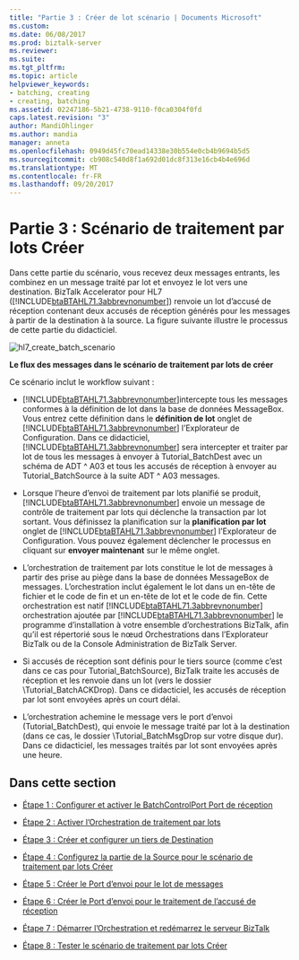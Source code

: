 ```yaml
---
title: "Partie 3 : Créer de lot scénario | Documents Microsoft"
ms.custom: 
ms.date: 06/08/2017
ms.prod: biztalk-server
ms.reviewer: 
ms.suite: 
ms.tgt_pltfrm: 
ms.topic: article
helpviewer_keywords:
- batching, creating
- creating, batching
ms.assetid: 02247186-5b21-4738-9110-f0ca0304f0fd
caps.latest.revision: "3"
author: MandiOhlinger
ms.author: mandia
manager: anneta
ms.openlocfilehash: 0949d45fc70ead14338e30b554e0cb4b9694b5d5
ms.sourcegitcommit: cb908c540d8f1a692d01dc8f313e16cb4b4e696d
ms.translationtype: MT
ms.contentlocale: fr-FR
ms.lasthandoff: 09/20/2017
---
```

# <a name="part-3-create-batch-scenario"></a>Partie 3 : Scénario de traitement par lots Créer
Dans cette partie du scénario, vous recevez deux messages entrants, les combinez en un message traité par lot et envoyez le lot vers une destination. BizTalk Accelerator pour HL7 ([!INCLUDE[btaBTAHL71.3abbrevnonumber](../../includes/btabtahl71-3abbrevnonumber-md.md)]) renvoie un lot d’accusé de réception contenant deux accusés de réception générés pour les messages à partir de la destination à la source. La figure suivante illustre le processus de cette partie du didacticiel.  
  
 ![](../../adapters-and-accelerators/accelerator-hl7/media/hl7-create-batch-scenario.gif "hl7_create_batch_scenario")  
  
 **Le flux des messages dans le scénario de traitement par lots de créer**  
  
 Ce scénario inclut le workflow suivant :  
  
-   [!INCLUDE[btaBTAHL71.3abbrevnonumber](../../includes/btabtahl71-3abbrevnonumber-md.md)]intercepte tous les messages conformes à la définition de lot dans la base de données MessageBox. Vous entrez cette définition dans le **définition de lot** onglet de [!INCLUDE[btaBTAHL71.3abbrevnonumber](../../includes/btabtahl71-3abbrevnonumber-md.md)] l’Explorateur de Configuration. Dans ce didacticiel, [!INCLUDE[btaBTAHL71.3abbrevnonumber](../../includes/btabtahl71-3abbrevnonumber-md.md)] sera intercepter et traiter par lot de tous les messages à envoyer à Tutorial_BatchDest avec un schéma de ADT ^ A03 et tous les accusés de réception à envoyer au Tutorial_BatchSource à la suite ADT ^ A03 messages.  
  
-   Lorsque l’heure d’envoi de traitement par lots planifié se produit, [!INCLUDE[btaBTAHL71.3abbrevnonumber](../../includes/btabtahl71-3abbrevnonumber-md.md)] envoie un message de contrôle de traitement par lots qui déclenche la transaction par lot sortant. Vous définissez la planification sur la **planification par lot** onglet de [!INCLUDE[btaBTAHL71.3abbrevnonumber](../../includes/btabtahl71-3abbrevnonumber-md.md)] l’Explorateur de Configuration. Vous pouvez également déclencher le processus en cliquant sur **envoyer maintenant** sur le même onglet.  
  
-   L’orchestration de traitement par lots constitue le lot de messages à partir des prise au piège dans la base de données MessageBox de messages. L’orchestration inclut également le lot dans un en-tête de fichier et le code de fin et un en-tête de lot et le code de fin. Cette orchestration est natif [!INCLUDE[btaBTAHL71.3abbrevnonumber](../../includes/btabtahl71-3abbrevnonumber-md.md)] orchestration ajoutée par [!INCLUDE[btaBTAHL71.3abbrevnonumber](../../includes/btabtahl71-3abbrevnonumber-md.md)] le programme d’installation à votre ensemble d’orchestrations BizTalk, afin qu’il est répertorié sous le nœud Orchestrations dans l’Explorateur BizTalk ou de la Console Administration de BizTalk Server.  
  
-   Si accusés de réception sont définis pour le tiers source (comme c’est dans ce cas pour Tutorial_BatchSource), BizTalk traite les accusés de réception et les renvoie dans un lot (vers le dossier \Tutorial_BatchACKDrop). Dans ce didacticiel, les accusés de réception par lot sont envoyées après un court délai.  
  
-   L’orchestration achemine le message vers le port d’envoi (Tutorial_BatchDest), qui envoie le message traité par lot à la destination (dans ce cas, le dossier \Tutorial_BatchMsgDrop sur votre disque dur). Dans ce didacticiel, les messages traités par lot sont envoyées après une heure.  
  
## <a name="in-this-section"></a>Dans cette section  
  
-   [Étape 1 : Configurer et activer le BatchControlPort Port de réception](../../adapters-and-accelerators/accelerator-hl7/step-1-configure-and-enable-the-batchcontrolport-receive-port.md)  
  
-   [Étape 2 : Activer l’Orchestration de traitement par lots](../../adapters-and-accelerators/accelerator-hl7/step-2-enable-the-batch-orchestration.md)  
  
-   [Étape 3 : Créer et configurer un tiers de Destination](../../adapters-and-accelerators/accelerator-hl7/step-3-create-and-configure-a-destination-party.md)  
  
-   [Étape 4 : Configurez la partie de la Source pour le scénario de traitement par lots Créer](../../adapters-and-accelerators/accelerator-hl7/step-4-configure-the-source-party-for-the-create-batch-scenario.md)  
  
-   [Étape 5 : Créer le Port d’envoi pour le lot de messages](../../adapters-and-accelerators/accelerator-hl7/step-5-create-the-send-port-for-the-message-batch.md)  
  
-   [Étape 6 : Créer le Port d’envoi pour le traitement de l’accusé de réception](../../adapters-and-accelerators/accelerator-hl7/step-6-create-the-send-port-for-the-acknowledgment-batch.md)  
  
-   [Étape 7 : Démarrer l’Orchestration et redémarrez le serveur BizTalk](../../adapters-and-accelerators/accelerator-hl7/step-7-start-the-orchestration-and-restart-biztalk-server.md)  
  
-   [Étape 8 : Tester le scénario de traitement par lots Créer](../../adapters-and-accelerators/accelerator-hl7/step-8-test-the-create-batch-scenario.md)